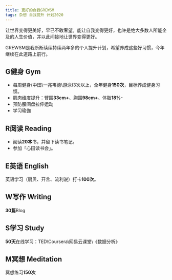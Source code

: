 ```yaml
---
title: 更好的自我GREWSM
tags: 杂想 自我提升 计划2020
---
```


让世界变得更美好，早已不敢奢望。能让自我变得更好，也许是绝大多数人所能企及的人生价值，并以此间接地让世界变得更好。

<!--more-->
GREWSM是我断断续续持续两年多的个人提升计划，希望养成这些好习惯，今年继续在此道路上前行。
## G健身 Gym
- 每周健身(中田\一兆韦德\游泳)3次以上，全年健身**150次**，目标养成健身习惯。
- 肌肉维度提升：臂围**33cm+**、胸围**98cm+**、体脂**18%-**
- 预防腰间盘拉伸运动
- 学习瑜伽

## R阅读 Reading
- 阅读**20本**书，并留下读书笔记。
- 参加「心田读书会」。

## E英语 English
英语学习（扇贝、开言、流利说）打卡**100次**。

## W写作 Writing
**30篇**Blog

## S学习 Study
**50天**在线学习：TED\Coursera\网易云课堂\《数据分析》

## M冥想 Meditation
冥想练习**150次**


